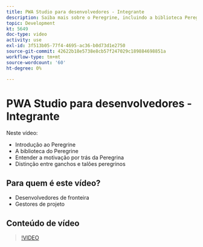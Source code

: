 ```yaml
---
title: PWA Studio para desenvolvedores - Integrante
description: Saiba mais sobre o Peregrine, incluindo a biblioteca Peregrine. Entender a motivação por trás de Peregrine ​ as diferenças entre os ganchos e os talões peregrinos.
topic: Development
kt: 5649
doc-type: video
activity: use
exl-id: 3f513b05-77f4-4695-ac36-b0d73d1e2750
source-git-commit: 42622b18e5738e8cb57f247029c189884698851a
workflow-type: tm+mt
source-wordcount: '60'
ht-degree: 0%

---
```


# PWA Studio para desenvolvedores - Integrante

Neste vídeo:

- Introdução ao Peregrine
- A biblioteca do Peregrine
- Entender a motivação por trás da Peregrina
- Distinção entre ganchos e talões peregrinos

## Para quem é este vídeo?

- Desenvolvedores de fronteira
- Gestores de projeto

## Conteúdo de vídeo

>[!VIDEO](https://video.tv.adobe.com/v/35720?quality=12&learn=on)
